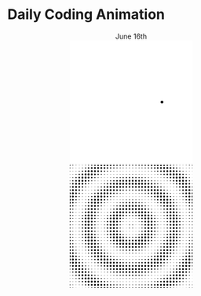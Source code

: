 # Daily Coding Animation
<p align="center">
June 16th
</br>
<img width="250" height="250" src="./DotMovingCircle/DotMovingCircle.gif" alt="dots1" />
</br>
<img width="250" height="250" src="./PeriodicDotMoving/PeriodicDotMoving.gif" alt="dots2" />
</p>